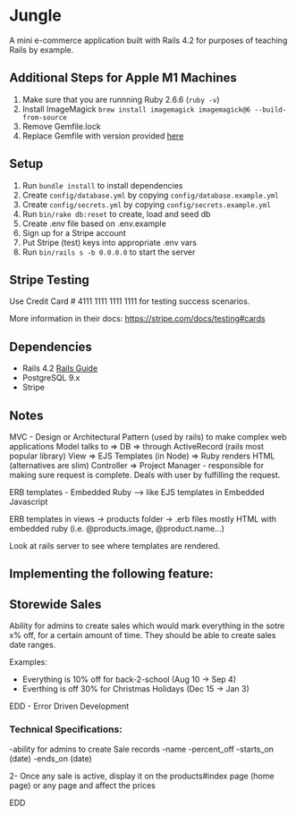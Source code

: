 # Jungle

A mini e-commerce application built with Rails 4.2 for purposes of teaching Rails by example.

## Additional Steps for Apple M1 Machines

1. Make sure that you are runnning Ruby 2.6.6 (`ruby -v`)
1. Install ImageMagick `brew install imagemagick imagemagick@6 --build-from-source`
2. Remove Gemfile.lock
3. Replace Gemfile with version provided [here](https://gist.githubusercontent.com/FrancisBourgouin/831795ae12c4704687a0c2496d91a727/raw/ce8e2104f725f43e56650d404169c7b11c33a5c5/Gemfile)

## Setup

1. Run `bundle install` to install dependencies
2. Create `config/database.yml` by copying `config/database.example.yml`
3. Create `config/secrets.yml` by copying `config/secrets.example.yml`
4. Run `bin/rake db:reset` to create, load and seed db
5. Create .env file based on .env.example
6. Sign up for a Stripe account
7. Put Stripe (test) keys into appropriate .env vars
8. Run `bin/rails s -b 0.0.0.0` to start the server

## Stripe Testing

Use Credit Card # 4111 1111 1111 1111 for testing success scenarios.

More information in their docs: <https://stripe.com/docs/testing#cards>

## Dependencies

* Rails 4.2 [Rails Guide](http://guides.rubyonrails.org/v4.2/)
* PostgreSQL 9.x
* Stripe


## Notes
MVC - Design or Architectural Pattern (used by rails) to make complex web applications
Model talks to  => DB => through ActiveRecord (rails most popular library)
View            => EJS Templates (in Node) => Ruby renders HTML (alternatives are slim)
Controller      => Project Manager - responsible for making sure request is complete. Deals with user by fulfilling the request. 

ERB templates - Embedded Ruby --> like EJS templates in Embedded Javascript

ERB templates in views -> products folder -> .erb files mostly HTML with embedded ruby (i.e. @products.image, @product.name...)
 
Look at rails server to see where templates are rendered.

## Implementing the following feature:
## Storewide Sales
Ability for admins to create sales which would mark everything in the sotre x% off, for a certain amount of time.
They should be able to create sales date ranges.

Examples:
- Everything is 10% off for back-2-school (Aug 10 -> Sep 4)
- Everthing is off 30% for Christmas Holidays (Dec 15 -> Jan 3)

EDD - Error Driven Development

### Technical Specifications:
-ability for admins to create Sale records
-name
-percent_off
-starts_on (date)
-ends_on (date)

2- Once any sale is active, display it on the products#index page (home page) or any page and affect the prices

EDD
